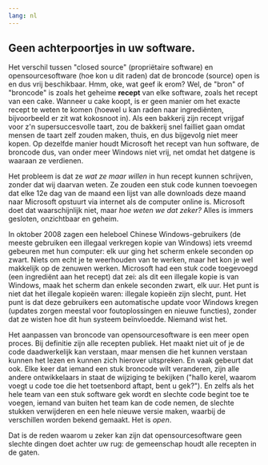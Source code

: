 ```yaml
---
lang: nl
---
```





<h2>Geen achterpoortjes in uw software.</h2>

Het verschil tussen "closed source" (propriëtaire software) en
opensourcesoftware (hoe kon u dit raden) dat de broncode (source)
open is en dus vrij beschikbaar. 
Hmm, oke, wat geef ik erom? Wel, de "bron" of "broncode" is zoals het
geheime <b>recept</b> van elke software, zoals het recept van een cake.
Wanneer u cake koopt, is er geen manier om het exacte recept te weten
te komen (hoewel u kan raden naar ingrediënten, bijvoorbeeld er zit
wat kokosnoot in). Als een bakkerij zijn recept vrijgaf voor z'n
supersuccesvolle taart, zou de bakkerij snel failliet gaan omdat mensen
de taart zelf zouden maken, thuis, en dus bijgevolg niet meer kopen.
Op dezelfde manier houdt Microsoft het recept van hun software, de
broncode dus, van onder meer Windows niet vrij, net omdat het datgene
is waaraan ze verdienen.

Het probleem is dat ze <i>wat ze maar willen</i> in hun recept
kunnen schrijven, zonder dat wij daarvan weten. Ze zouden een stuk
code kunnen toevoegen dat elke 12e dag van de maand een lijst van
alle downloads deze maand naar Microsoft opstuurt via internet als
de computer online is. Microsoft doet dat waarschijnlijk niet,
maar <i>hoe weten we dat zeker?</i> Alles is immers gesloten,
onzichtbaar en geheim.

In oktober 2008 zagen een heleboel Chinese Windows-gebruikers
(de meeste gebruiken een illegaal verkregen kopie van Windows)
iets vreemd gebeuren met hun computer: elk uur ging het scherm
enkele seconden op zwart. Niets om echt je te weerhouden van te
werken, maar het kon je wel makkelijk op de zenuwen werken.
Microsoft had een stuk code toegevoegd (een ingrediënt aan het recept)
dat zei: als dit een illegale kopie is van Windows, maak het scherm
dan enkele seconden zwart, elk uur. Het punt is niet dat het illegale
kopieën waren: illegale kopieën zijn slecht, punt. Het punt is dat
deze gebruikers een automatische update voor Windows kregen (updates
zorgen meestal voor foutoplossingen en nieuwe functies), zonder dat
ze wisten hoe dit hun systeem beïnvloedde. Niemand wist het.

Het aanpassen van broncode van opensourcesoftware is een meer open
proces. Bij definitie zijn alle recepten publiek. Het maakt niet uit
of je de code daadwerkelijk kan verstaan, maar mensen die het kunnen
verstaan kunnen het lezen en kunnen zich hierover uitspreken. En
vaak gebeurt dat ook. Elke keer dat iemand een stuk broncode wilt
veranderen, zijn alle andere ontwikkelaars in staat de wijziging te
bekijken ("hallo kerel, waarom voegt u code toe die het toetsenbord
aftapt, bent u gek?"). En zelfs als het hele team van een stuk software
gek wordt en slechte code begint toe te voegen, iemand van buiten het
team kan de code nemen, de slechte stukken verwijderen en een hele
nieuwe versie maken, waarbij de verschillen worden bekend gemaakt.
Het is <i>open</i>.

Dat is de reden waarom u zeker kan zijn dat opensourcesoftware
geen slechte dingen doet achter uw rug: de gemeenschap houdt alle
recepten in de gaten.




